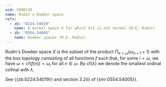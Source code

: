 ```yaml
---
uid: S000138
name: Rudin's Dowker space
refs:
  - zb: "0224.54019"
    name: A normal space X for which X×I is not normal (M.E. Rudin)
  - zb: "0554.54005"
    name: Dowker spaces (M.E. Rudin)
---
```


Rudin's Dowker space $X$ is the subset of the product $\Pi_{n<\omega}(\omega_{n+1}+1)$ with the box topology
consisting of all functions $f$ such that, for some $i<\omega$, we have
$\omega< \mathrm{cf}(f(n))<\omega_i$ for all $n\in\omega$. By $\mathrm{cf}(\lambda)$ we denote the smallest ordinal
cofinal with $\lambda$.

See {{zb:0224.54019}} and section 3.2(i) of {{mr:0554.54005}}.
